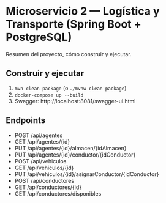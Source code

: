 # Microservicio 2 — Logística y Transporte (Spring Boot + PostgreSQL)

Resumen del proyecto, cómo construir y ejecutar.

## Construir y ejecutar

1. `mvn clean package` (o `./mvnw clean package`)
2. `docker-compose up --build`
3. Swagger: http://localhost:8081/swagger-ui.html

## Endpoints
- POST /api/agentes
- GET /api/agentes/{id}
- PUT /api/agentes/{id}/almacen/{idAlmacen}
- PUT /api/agentes/{id}/conductor/{idConductor}
- POST /api/vehiculos
- GET /api/vehiculos/{id}
- PUT /api/vehiculos/{id}/asignarConductor/{idConductor}
- POST /api/conductores
- GET /api/conductores/{id}
- GET /api/conductores/disponibles
